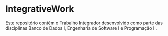 # IntegrativeWork
 Este repositório contém o Trabalho Integrador desenvolvido como parte das disciplinas Banco de Dados I, Engenharia de Software I e Programação II.
